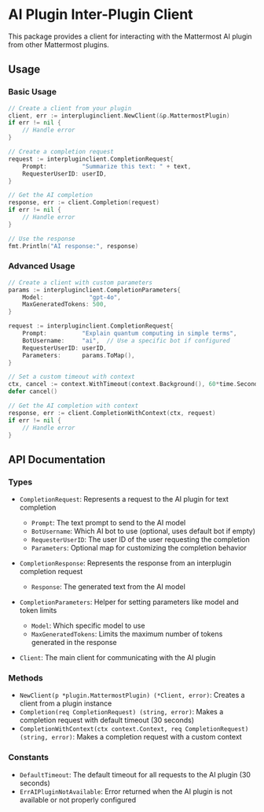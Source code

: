 # AI Plugin Inter-Plugin Client

This package provides a client for interacting with the Mattermost AI plugin from other Mattermost plugins.

## Usage

### Basic Usage

```go
// Create a client from your plugin
client, err := interpluginclient.NewClient(&p.MattermostPlugin)
if err != nil {
    // Handle error
}

// Create a completion request
request := interpluginclient.CompletionRequest{
    Prompt:          "Summarize this text: " + text,
    RequesterUserID: userID,
}

// Get the AI completion
response, err := client.Completion(request)
if err != nil {
    // Handle error
}

// Use the response
fmt.Println("AI response:", response)
```

### Advanced Usage

```go
// Create a client with custom parameters
params := interpluginclient.CompletionParameters{
    Model:             "gpt-4o",
    MaxGeneratedTokens: 500,
}

request := interpluginclient.CompletionRequest{
    Prompt:          "Explain quantum computing in simple terms",
    BotUsername:     "ai",  // Use a specific bot if configured
    RequesterUserID: userID,
    Parameters:      params.ToMap(),
}

// Set a custom timeout with context
ctx, cancel := context.WithTimeout(context.Background(), 60*time.Second)
defer cancel()

// Get the AI completion with context
response, err := client.CompletionWithContext(ctx, request)
if err != nil {
    // Handle error
}
```

## API Documentation

### Types

- `CompletionRequest`: Represents a request to the AI plugin for text completion
  - `Prompt`: The text prompt to send to the AI model
  - `BotUsername`: Which AI bot to use (optional, uses default bot if empty)
  - `RequesterUserID`: The user ID of the user requesting the completion
  - `Parameters`: Optional map for customizing the completion behavior

- `CompletionResponse`: Represents the response from an interplugin completion request
  - `Response`: The generated text from the AI model

- `CompletionParameters`: Helper for setting parameters like model and token limits
  - `Model`: Which specific model to use
  - `MaxGeneratedTokens`: Limits the maximum number of tokens generated in the response

- `Client`: The main client for communicating with the AI plugin

### Methods

- `NewClient(p *plugin.MattermostPlugin) (*Client, error)`: Creates a client from a plugin instance
- `Completion(req CompletionRequest) (string, error)`: Makes a completion request with default timeout (30 seconds)
- `CompletionWithContext(ctx context.Context, req CompletionRequest) (string, error)`: Makes a completion request with a custom context

### Constants

- `DefaultTimeout`: The default timeout for all requests to the AI plugin (30 seconds)
- `ErrAIPluginNotAvailable`: Error returned when the AI plugin is not available or not properly configured
